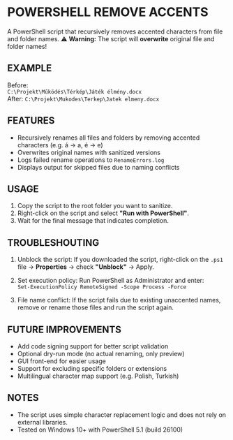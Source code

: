 # POWERSHELL REMOVE ACCENTS

A PowerShell script that recursively removes accented characters from file and folder names.
⚠ **Warning:** The script will **overwrite** original file and folder names!

## EXAMPLE

Before:  
`C:\Projekt\Működés\Térkép\Játék élmény.docx`  
After:
`C:\Projekt\Mukodes\Terkep\Jatek elmeny.docx`

## FEATURES

- Recursively renames all files and folders by removing accented characters (e.g. á → a, é → e)
- Overwrites original names with sanitized versions
- Logs failed rename operations to `RenameErrors.log`
- Displays output for skipped files due to naming conflicts

## USAGE

1. Copy the script to the root folder you want to sanitize.
2. Right-click on the script and select **"Run with PowerShell"**.
3. Wait for the final message that indicates completion.

## TROUBLESHOUTING

1. Unblock the script:
   If you downloaded the script, right-click on the `.ps1` file → **Properties** → check **"Unblock"** → Apply.

2. Set execution policy:
   Run PowerShell as Administrator and enter:  
   `Set-ExecutionPolicy RemoteSigned -Scope Process -Force`

3. File name conflict:
   If the script fails due to existing unaccented names, remove or rename those files and run the script again.

## FUTURE IMPROVEMENTS

- Add code signing support for better script validation
- Optional dry-run mode (no actual renaming, only preview)
- GUI front-end for easier usage
- Support for excluding specific folders or extensions
- Multilingual character map support (e.g. Polish, Turkish)

## NOTES

- The script uses simple character replacement logic and does not rely on external libraries.
- Tested on Windows 10+ with PowerShell 5.1 (build 26100)
